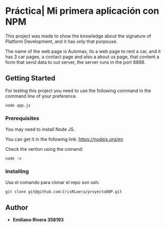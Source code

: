 # Práctica| Mi primera aplicación con NPM

This project was made to show the knowledge about the signature of Platform Development, and it has only that porpouse.

The name of the web page is Automax, its a web page to rent a car, and it has 3 car pages, a contact page and also a
about us page, that content a form that send data to out server, the server runs in the port 8888.

## Getting Started

For testing this project you need to use the following command in the command line of your preference.
```
node app.js
```

### Prerequisites

You may need to install Node JS.

You can get it in the following link:
https://nodejs.org/en

Check the vertion using the comand:

```
node -v
```

### Installing

Usa el comando para clonar el repo son ssh:

```
git clone git@github.com:CrisRLoera/proyectoDBP.git
```

## Author

* **Emiliano Rivera     358193**
